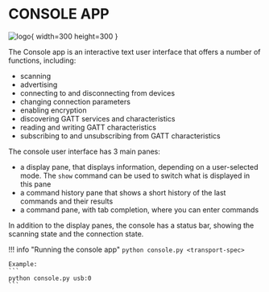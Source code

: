 CONSOLE APP
===========

![logo](../images/console_screenshot.png){ width=300 height=300 }

The Console app is an interactive text user interface that offers a number of functions, including:

  * scanning
  * advertising
  * connecting to and disconnecting from devices
  * changing connection parameters
  * enabling encryption
  * discovering GATT services and characteristics
  * reading and writing GATT characteristics
  * subscribing to and unsubscribing from GATT characteristics

The console user interface has 3 main panes:

  * a display pane, that displays information, depending on a user-selected mode. The `show` command can be used to switch what is displayed in this pane
  * a command history pane that shows a short history of the last commands and their results
  * a command pane, with tab completion, where you can enter commands

In addition to the display panes, the console has a status bar, showing the scanning state and the connection state.

!!! info "Running the console app"
    ```
    python console.py <transport-spec>
    ```

    Example:
    ```
    python console.py usb:0
    ```
